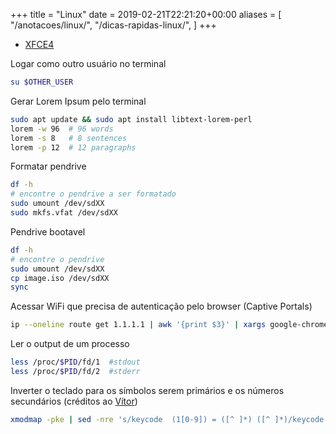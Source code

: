 +++
title = "Linux"
date = 2019-02-21T22:21:20+00:00
aliases = [
    "/anotacoes/linux/",
    "/dicas-rapidas-linux/",
]
+++


- [XFCE4](/anotacoes/linux/xfce4/)


Logar como outro usuário no terminal
```bash
su $OTHER_USER
```


Gerar Lorem Ipsum pelo terminal
```bash
sudo apt update && sudo apt install libtext-lorem-perl
lorem -w 96  # 96 words
lorem -s 8   # 8 sentences
lorem -p 12  # 12 paragraphs
```


Formatar pendrive
```bash
df -h 
# encontre o pendrive a ser formatado
sudo umount /dev/sdXX
sudo mkfs.vfat /dev/sdXX
```


Pendrive bootavel
```bash
df -h
# encontre o pendrive
sudo umount /dev/sdXX
cp image.iso /dev/sdXX
sync
```


Acessar WiFi que precisa de autenticação pelo browser (Captive Portals)
```bash
ip --oneline route get 1.1.1.1 | awk '{print $3}' | xargs google-chrome
```


Ler o output de um processo
```bash
less /proc/$PID/fd/1  #stdout
less /proc/$PID/fd/2  #stderr
```


Inverter o teclado para os símbolos serem primários e os números secundários (créditos ao [Vítor](https://elmord.org/))
```bash
xmodmap -pke | sed -nre 's/keycode  (1[0-9]) = ([^ ]*) ([^ ]*)/keycode \1 = \3 \2/p' | xmodmap -
```
